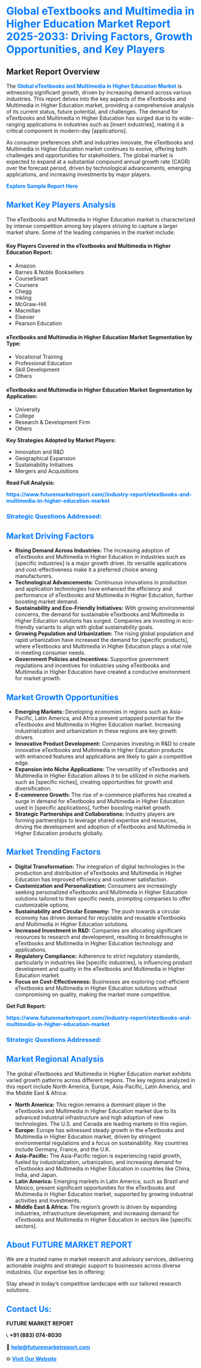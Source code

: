 <h1 style="color: #007BFF;">Global eTextbooks and Multimedia in Higher Education Market Report 2025-2033: Driving Factors, Growth Opportunities, and Key Players</h1>

<section id="overview">
<h2>Market Report Overview</h2>
<p>The <a href="https://www.futuremarketreport.com//industry-report/etextbooks-and-multimedia-in-higher-education-market" style="color: #007BFF; text-decoration: none;"><strong>Global eTextbooks and Multimedia in Higher Education Market</strong></a> is witnessing significant growth, driven by increasing demand across various industries. This report delves into the key aspects of the eTextbooks and Multimedia in Higher Education market, providing a comprehensive analysis of its current status, future potential, and challenges. The demand for eTextbooks and Multimedia in Higher Education has surged due to its wide-ranging applications in industries such as [insert industries], making it a critical component in modern-day [applications].</p>
<p>As consumer preferences shift and industries innovate, the eTextbooks and Multimedia in Higher Education market continues to evolve, offering both challenges and opportunities for stakeholders. The global market is expected to expand at a substantial compound annual growth rate (CAGR) over the forecast period, driven by technological advancements, emerging applications, and increasing investments by major players.</p>
</section>

<section id="overview">
<p><a href="https://www.futuremarketreport.com//request-sample/reportId=82547" style="color: #007BFF; text-decoration: none;"><strong>Explore Sample Report Here</strong></a></p>
</section>

<section id="key-players">
<h2 style="color: #007BFF;">Market Key Players Analysis</h2>
<p>The eTextbooks and Multimedia in Higher Education market is characterized by intense competition among key players striving to capture a larger market share. Some of the leading companies in the market include:</p>
<h4>Key Players Covered in the eTextbooks and Multimedia in Higher Education Report:</h4>
<ul><li>Amazon</li><li>Barnes &amp; Noble Booksellers</li><li>CourseSmart</li><li>Coursera</li><li>Chegg</li><li>Inkling</li><li>McGraw-Hill</li><li>Macmillan</li><li>Elsevier</li><li>Pearson Education</li></ul>
<h4>eTextbooks and Multimedia in Higher Education Market Segmentation by Type:</h4>
<ul><li>Vocational Training</li><li>Professional Education</li><li>Skill Development</li><li>Others</li></ul>

<h4>eTextbooks and Multimedia in Higher Education Market Segmentation by Application:</h4>
<ul><li>University</li><li>College</li><li>Research &amp; Development Firm</li><li>Others</li></ul>
<p><strong>Key Strategies Adopted by Market Players:</strong></p>
<ul>
<li>Innovation and R&D</li>
<li>Geographical Expansion</li>
<li>Sustainability Initiatives</li>
<li>Mergers and Acquisitions</li>
</ul>
</section>

<section>
<p><strong>Read Full Analysis: </strong></p><a href="https://www.futuremarketreport.com//industry-report/etextbooks-and-multimedia-in-higher-education-market" style="color: #007BFF; text-decoration: none;"><strong>https://www.futuremarketreport.com//industry-report/etextbooks-and-multimedia-in-higher-education-market</strong></a>
<h3 style="color: #007BFF;">Strategic Questions Addressed:</h3>
</section>

<section id="driving-factors">
<h2 style="color: #007BFF;">Market Driving Factors</h2>
<ul>
<li><strong>Rising Demand Across Industries:</strong> The increasing adoption of eTextbooks and Multimedia in Higher Education in industries such as [specific industries] is a major growth driver. Its versatile applications and cost-effectiveness make it a preferred choice among manufacturers.</li>
<li><strong>Technological Advancements:</strong> Continuous innovations in production and application technologies have enhanced the efficiency and performance of eTextbooks and Multimedia in Higher Education, further boosting market demand.</li>
<li><strong>Sustainability and Eco-Friendly Initiatives:</strong> With growing environmental concerns, the demand for sustainable eTextbooks and Multimedia in Higher Education solutions has surged. Companies are investing in eco-friendly variants to align with global sustainability goals.</li>
<li><strong>Growing Population and Urbanization:</strong> The rising global population and rapid urbanization have increased the demand for [specific products], where eTextbooks and Multimedia in Higher Education plays a vital role in meeting consumer needs.</li>
<li><strong>Government Policies and Incentives:</strong> Supportive government regulations and incentives for industries using eTextbooks and Multimedia in Higher Education have created a conducive environment for market growth.</li>
</ul>
</section>

<section id="growth-opportunities">
<h2 style="color: #007BFF;">Market Growth Opportunities</h2>
<ul>
<li><strong>Emerging Markets:</strong> Developing economies in regions such as Asia-Pacific, Latin America, and Africa present untapped potential for the eTextbooks and Multimedia in Higher Education market. Increasing industrialization and urbanization in these regions are key growth drivers.</li>
<li><strong>Innovative Product Development:</strong> Companies investing in R&D to create innovative eTextbooks and Multimedia in Higher Education products with enhanced features and applications are likely to gain a competitive edge.</li>
<li><strong>Expansion into Niche Applications:</strong> The versatility of eTextbooks and Multimedia in Higher Education allows it to be utilized in niche markets such as [specific niches], creating opportunities for growth and diversification.</li>
<li><strong>E-commerce Growth:</strong> The rise of e-commerce platforms has created a surge in demand for eTextbooks and Multimedia in Higher Education used in [specific applications], further boosting market growth.</li>
<li><strong>Strategic Partnerships and Collaborations:</strong> Industry players are forming partnerships to leverage shared expertise and resources, driving the development and adoption of eTextbooks and Multimedia in Higher Education products globally.</li>
</ul>
</section>

<section id="trending-factors">
<h2 style="color: #007BFF;">Market Trending Factors</h2>
<ul>
<li><strong>Digital Transformation:</strong> The integration of digital technologies in the production and distribution of eTextbooks and Multimedia in Higher Education has improved efficiency and customer satisfaction.</li>
<li><strong>Customization and Personalization:</strong> Consumers are increasingly seeking personalized eTextbooks and Multimedia in Higher Education solutions tailored to their specific needs, prompting companies to offer customizable options.</li>
<li><strong>Sustainability and Circular Economy:</strong> The push towards a circular economy has driven demand for recyclable and reusable eTextbooks and Multimedia in Higher Education solutions.</li>
<li><strong>Increased Investment in R&D:</strong> Companies are allocating significant resources to research and development, resulting in breakthroughs in eTextbooks and Multimedia in Higher Education technology and applications.</li>
<li><strong>Regulatory Compliance:</strong> Adherence to strict regulatory standards, particularly in industries like [specific industries], is influencing product development and quality in the eTextbooks and Multimedia in Higher Education market.</li>
<li><strong>Focus on Cost-Effectiveness:</strong> Businesses are exploring cost-efficient eTextbooks and Multimedia in Higher Education solutions without compromising on quality, making the market more competitive.</li>
</ul>
</section>

<section>
<p><strong>Get Full Report: </strong></p><a href="https://www.futuremarketreport.com//industry-report/etextbooks-and-multimedia-in-higher-education-market" style="color: #007BFF; text-decoration: none;"><strong>https://www.futuremarketreport.com//industry-report/etextbooks-and-multimedia-in-higher-education-market</strong></a>
<h3 style="color: #007BFF;">Strategic Questions Addressed:</h3>
</section>


<section id="regional-analysis">
<h2 style="color: #007BFF;">Market Regional Analysis</h2>
<p>The global eTextbooks and Multimedia in Higher Education market exhibits varied growth patterns across different regions. The key regions analyzed in this report include North America, Europe, Asia-Pacific, Latin America, and the Middle East & Africa:</p>
<ul>
<li><strong>North America:</strong> This region remains a dominant player in the eTextbooks and Multimedia in Higher Education market due to its advanced industrial infrastructure and high adoption of new technologies. The U.S. and Canada are leading markets in this region.</li>
<li><strong>Europe:</strong> Europe has witnessed steady growth in the eTextbooks and Multimedia in Higher Education market, driven by stringent environmental regulations and a focus on sustainability. Key countries include Germany, France, and the U.K.</li>
<li><strong>Asia-Pacific:</strong> The Asia-Pacific region is experiencing rapid growth, fueled by industrialization, urbanization, and increasing demand for eTextbooks and Multimedia in Higher Education in countries like China, India, and Japan.</li>
<li><strong>Latin America:</strong> Emerging markets in Latin America, such as Brazil and Mexico, present significant opportunities for the eTextbooks and Multimedia in Higher Education market, supported by growing industrial activities and investments.</li>
<li><strong>Middle East & Africa:</strong> The region’s growth is driven by expanding industries, infrastructure development, and increasing demand for eTextbooks and Multimedia in Higher Education in sectors like [specific sectors].</li>
</ul>
</section>

<footer>
<h2 style="color: #007BFF;">About FUTURE MARKET REPORT</h2>
<p>We are a trusted name in market research and advisory services, delivering actionable insights and strategic support to businesses across diverse industries. Our expertise lies in offering:</p>

<p>Stay ahead in today’s competitive landscape with our tailored research solutions.</p>

<h2 style="color: #007BFF;">Contact Us:</h2>
<p><strong>FUTURE MARKET REPORT</strong></p>
<p>📞 <strong>+91 (883) 074-8030</strong></p>
<p>📧 <strong><a href="mailto:help@futuremarketreport.com" style="color: #007BFF;">help@futuremarketreport.com</a></strong></p>
<p>🌐 <strong><a href="https://www.futuremarketreport.com/" style="color: #007BFF;">Visit Our Website</a></strong></p>
</footer>